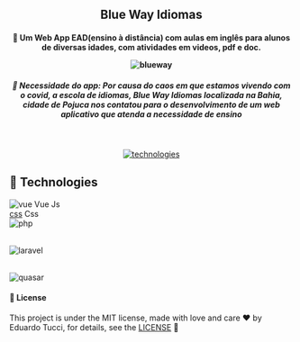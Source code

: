 <h2 align="center"> Blue Way Idiomas </h2>

<h4 align="center">

  🚀 Um Web App EAD(ensino à distância) com aulas em inglês para alunos de diversas idades, com atividades em videos, pdf e doc.

  ![blueway](https://user-images.githubusercontent.com/3237047/83269986-3d165580-a19e-11ea-864b-1da0533166c7.png)

</h4>

<h5 align="center">
  🚀  Necessidade do app: Por causa do caos em que estamos vivendo com o covid, a escola de idiomas, Blue Way Idiomas localizada na Bahia, cidade de Pojuca nos contatou para o desenvolvimento de um web aplicativo que atenda a necessidade de ensino</a>
</h5>

<br/>
<p align="center">

   <a href="#rocket-technologies">
   <img alt="technologies" src= "https://img.shields.io/badge/Tecnologies-Front--end-blue">
   </a>
  
</p>

## :rocket: Technologies

![vue](https://user-images.githubusercontent.com/3237047/82362961-8d91f400-99e3-11ea-8b60-694eb62c1ac4.png) Vue Js
<br/>
[css](https://user-images.githubusercontent.com/3237047/82362957-8bc83080-99e3-11ea-8ed0-f998118a4600.png) Css
<br/>
![php](https://user-images.githubusercontent.com/3237047/83273432-dfd0d300-a1a2-11ea-9f38-6bb4c0a734a0.png)

<br/>![laravel](https://user-images.githubusercontent.com/3237047/83273718-3a6a2f00-a1a3-11ea-86a2-1983c1f4fbff.png)

<br/>![quasar](https://user-images.githubusercontent.com/3237047/83273907-6d142780-a1a3-11ea-8cf9-3e4e67b419ac.png)

#### :page_facing_up: License
This project is under the MIT license, made with love and care :hearts: by Eduardo Tucci, for details, see the [LICENSE](LICENSE.md) 👋























